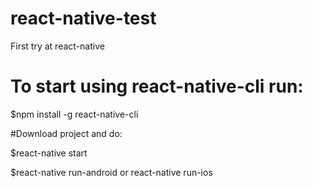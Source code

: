 # react-native-test
First try at react-native 

# To start using react-native-cli run:
$npm install -g react-native-cli

#Download project and do:

$react-native start

$react-native run-android or react-native run-ios
